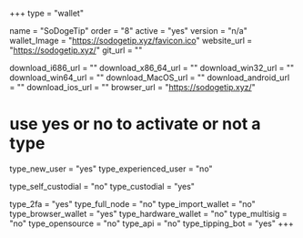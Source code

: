 +++
type = "wallet"

name = "SoDogeTip"
order = "8"
active = "yes"
version = "n/a"
wallet_Image = "https://sodogetip.xyz/favicon.ico"
website_url = "https://sodogetip.xyz/"
git_url = ""

download_i686_url = ""
download_x86_64_url = ""
download_win32_url = ""
download_win64_url = ""
download_MacOS_url = ""
download_android_url = ""
download_ios_url = ""
browser_url = "https://sodogetip.xyz/"

# use yes or no to activate or not a type
type_new_user = "yes"
type_experienced_user = "no"

type_self_custodial = "no"
type_custodial = "yes"

type_2fa = "yes"
type_full_node = "no"
type_import_wallet = "no"
type_browser_wallet = "yes"
type_hardware_wallet = "no"
type_multisig = "no"
type_opensource = "no"
type_api = "no"
type_tipping_bot = "yes"
+++